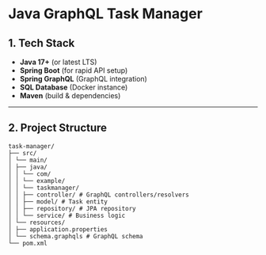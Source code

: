 # Java GraphQL Task Manager

## 1. Tech Stack
- **Java 17+** (or latest LTS)  
- **Spring Boot** (for rapid API setup)  
- **Spring GraphQL** (GraphQL integration)  
- **SQL Database** (Docker instance)  
- **Maven** (build & dependencies)  

---

## 2. Project Structure

```
task-manager/
├── src/
│ └── main/
│ ├── java/
│ │ └── com/
│ │ └── example/
│ │ └── taskmanager/
│ │ ├── controller/ # GraphQL controllers/resolvers
│ │ ├── model/ # Task entity
│ │ ├── repository/ # JPA repository
│ │ └── service/ # Business logic
│ └── resources/
│ ├── application.properties
│ └── schema.graphqls # GraphQL schema
└── pom.xml
```